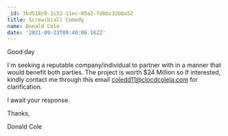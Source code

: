 ```yaml
---
_id: 3bd518c0-1c52-11ec-85a2-fdbbc32bba52
title: Screw(b)all Comedy
name: Donald Cole
date: '2021-09-23T09:40:06.162Z'
---
```

Good day 
 
I`m seeking a reputable company/individual to partner with in a 
manner that would benefit both parties. The project is worth 
$24 Million so If interested, kindly contact me through this 
email coledd11@clocdcolela.com for clarification. 
 
I await your response. 
 
Thanks, 
 
Donald Cole
